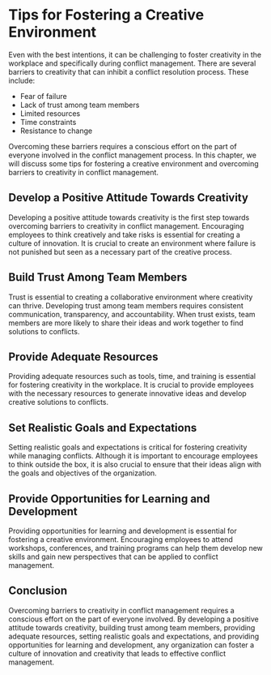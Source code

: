 Tips for Fostering a Creative Environment
==============================================================================================================

Even with the best intentions, it can be challenging to foster creativity in the workplace and specifically during conflict management. There are several barriers to creativity that can inhibit a conflict resolution process. These include:

* Fear of failure
* Lack of trust among team members
* Limited resources
* Time constraints
* Resistance to change

Overcoming these barriers requires a conscious effort on the part of everyone involved in the conflict management process. In this chapter, we will discuss some tips for fostering a creative environment and overcoming barriers to creativity in conflict management.

Develop a Positive Attitude Towards Creativity
----------------------------------------------

Developing a positive attitude towards creativity is the first step towards overcoming barriers to creativity in conflict management. Encouraging employees to think creatively and take risks is essential for creating a culture of innovation. It is crucial to create an environment where failure is not punished but seen as a necessary part of the creative process.

Build Trust Among Team Members
------------------------------

Trust is essential to creating a collaborative environment where creativity can thrive. Developing trust among team members requires consistent communication, transparency, and accountability. When trust exists, team members are more likely to share their ideas and work together to find solutions to conflicts.

Provide Adequate Resources
--------------------------

Providing adequate resources such as tools, time, and training is essential for fostering creativity in the workplace. It is crucial to provide employees with the necessary resources to generate innovative ideas and develop creative solutions to conflicts.

Set Realistic Goals and Expectations
------------------------------------

Setting realistic goals and expectations is critical for fostering creativity while managing conflicts. Although it is important to encourage employees to think outside the box, it is also crucial to ensure that their ideas align with the goals and objectives of the organization.

Provide Opportunities for Learning and Development
--------------------------------------------------

Providing opportunities for learning and development is essential for fostering a creative environment. Encouraging employees to attend workshops, conferences, and training programs can help them develop new skills and gain new perspectives that can be applied to conflict management.

Conclusion
----------

Overcoming barriers to creativity in conflict management requires a conscious effort on the part of everyone involved. By developing a positive attitude towards creativity, building trust among team members, providing adequate resources, setting realistic goals and expectations, and providing opportunities for learning and development, any organization can foster a culture of innovation and creativity that leads to effective conflict management.
